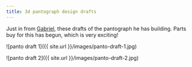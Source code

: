 ```yaml
---
title: 3d pantograph design drafts
---
```


Just in from [Gabriel](https://gearboxlabs.com/), these drafts of the pantograph he has building. Parts buy for this has begun, which
is very exciting!

![panto draft 1]({{ site.url }}/images/panto-draft-1.jpg)

![panto draft 2]({{ site.url }}/images/panto-draft-2.jpg)
